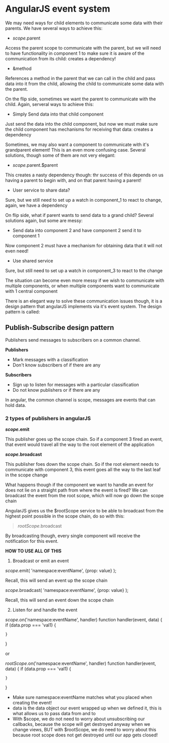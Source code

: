 # AngularJS event system

We may need ways for child elements to communicate some data with their parents. We have several ways to achieve this:

- $scope.$parent

Access the parent scope to communicate with the parent, but we will need to have functionality in component 1 to make sure it is aware of the communication from its child: creates a dependency!

- &method

References a method in the parent that we can call in the child and pass data into it from the child, allowing the child to communicate some data with the parent.

On the flip side, sometimes we want the parent to communicate with the child. Again, serveral ways to achieve this:

- Simply Send data into that child component

Just send the data into the child component, but now we must make sure the child component has mechanisms for receiving that data: creates a dependency

Sometimes, we may also want a component to communicate with it's grandparent element! This is an even more confusing case. Several solutions, though some of them are not very elegant:

- $scope.$parent.$parent

This creates a nasty dependency though: thr success of this depends on us having a parent to begin with, and on that parent having a parent!

- User service to share data?

Sure, but we still need to set up a watch in component_1 to react to change, again, we have a dependency

On flip side, what if parent wants to send data to a grand child? Several solutions again, but some are messy:

- Send data into component 2 and have component 2 send it to component 1

Now component 2 must have a mechanism for obtaining data that it will not even need!

- Use shared service

Sure, but still need to set up a watch in component_3 to react to the change

The situation can become even more messy if we wish to communicate with multiple components, or when multiple components want to communicate with 1 central component

There is an elegant way to solve these communication issues though, it is a design pattern that angularJS implements via it's event system. The design pattern is called: 

## Publish-Subscribe design pattern
Publishers send messages to subscribers on a common channel. 

__Publishers__
- Mark messages with a classification
- Don't know subscribers of if there are any

__Subscribers__
- Sign up to listen for messages with a particular classification
- Do not know publishers or if there are any

In angular, the common channel is scope, messages are events that can hold data. 

### 2 types of publishers in angularJS

__$scope.$emit__

This publisher goes up the scope chain. So if a component 3 fired an event, that event would travel all the way to the root element of the application

__$scope.$broadcast__

This publisher foes down the scope chain. So if the root element needs to communicate with component 3, this event goes all the way to the last leaf in the scope change

What happens though if the component we want to handle an event for does not lie on a straight path from where the event is fired? We can broadcast the event from the root scope, which will now go down the scope chain

AngularJS gives us the $rootScope service to be able to broadcast from the highest point possible in the scope chain, do so with this: 

> $rootScope.$broadcast

By broadcasting though, every single component will receive the notification for this event.

__HOW TO USE ALL OF THIS__

1. Broadcast or emit an event

$scope.$emit(
    'namespace:eventName',
    {prop: value}
);

Recall, this will send an event up the scope chain

$scope.$broadcast(
    'namespace:eventName',
    {prop: value}
);

Recall, this will send an event down the scope chain

2. Listen for and handle the event

$scope.$on('namespace:eventName', handler)
function handler(event, data)
{
    if (data.prop === 'val1)
    {

    }
}

or

$rootScope.$on('namespace:eventName', handler)
function handler(event, data)
{
    if (data.prop === 'val1)
    {

    }
}

- Make sure namespace:eventName matches what you placed when creating the event!
- data is the data object our event wrapped up when we defined it, this is what allows us to pass data from and to
- With $scope, we do not need to worry about unsubscribing our callbacks, because the scope will get destroyed anyway when we change views, BUT with $rootScope, we do need to worry about this because root scope does not get destroyed until our app gets closed!
